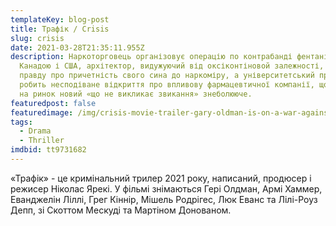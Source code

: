 ```yaml
---
templateKey: blog-post
title: Трафік / Crisis
slug: сrisis
date: 2021-03-28T21:35:11.955Z
description: Наркоторговець організовує операцію по контрабанді фентанілу між
  Канадою і США, архітектор, видужуючий від оксіконтіновой залежності, шукає
  правду про причетність свого сина до наркоміру, а університетський професор
  робить несподіване відкриття про впливову фармацевтичної компанії, що виводить
  на ринок новий «що не викликає звикання» знеболююче.
featuredpost: false
featuredimage: /img/crisis-movie-trailer-gary-oldman-is-on-a-war-against.jpg
tags:
  - Drama
  - Thriller
imdbid: tt9731682
---
```

«Трафік» - це кримінальний трилер 2021 року, написаний, продюсер і режисер Ніколас Ярекі. У фільмі знімаються Гері Олдман, Армі Хаммер, Еванджелін Ліллі, Грег Кіннір, Мішель Родрігес, Люк Еванс та Лілі-Роуз Депп, зі Скоттом Мескуді та Мартіном Донованом.